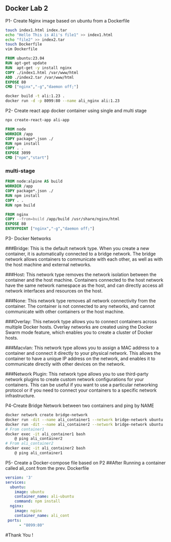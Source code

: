 ## Docker Lab 2

P1- Create Nginx image based on ubuntu from a Dockerfile
```bash 
touch index1.html index.tar
echo "Hello This is Ali's file1" >> index1.html
echo "file2" >> index2.tar
touch Dockerfile 
vim Dockerfile
```
```Dockerfile
FROM ubuntu:23.04
RUN apt-get update
RUN  apt-get -y install nginx
COPY ./index1.html /var/www/html
ADD ./index2.tar /var/www/html
EXPOSE 80
CMD ["nginx","-g","daemon off;"]
```
```bash
docker build -t ali:1.23 .
docker run -d -p 8099:80 --name ali_nginx ali:1.23
```
P2- Create react app docker container using single and multi stage

```bash
npx create-react-app ali-app
```
```Dockerfile
FROM node
WORKDIR /app
COPY package*.json ./
RUN npm install
COPY . .
EXPOSE 3099
CMD ["npm","start"]
```
### multi-stage

```Dockerfile
FROM node:alpine AS build
WORKDIR /app
COPY package*.json ./
RUN npm install
COPY . .
RUN npm build

FROM nginx
COPY --from=build /app/build /usr/share/nginx/html
EXPOSE 80
ENTRYPOINT ["nginx","-g","daemon off;"]
```

P3- Docker Networks


###Bridge: This is the default network type. When you create a new container, it is automatically connected to a bridge network. The bridge network allows containers to communicate with each other, as well as with the host machine and external networks.

###Host: This network type removes the network isolation between the container and the host machine. Containers connected to the host network have the same network namespace as the host, and can directly access all network interfaces and resources on the host.

###None: This network type removes all network connectivity from the container. The container is not connected to any networks, and cannot communicate with other containers or the host machine.

###Overlay: This network type allows you to connect containers across multiple Docker hosts. Overlay networks are created using the Docker Swarm mode feature, which enables you to create a cluster of Docker hosts.

###Macvlan: This network type allows you to assign a MAC address to a container and connect it directly to your physical network. This allows the container to have a unique IP address on the network, and enables it to communicate directly with other devices on the network.

###Network Plugin: This network type allows you to use third-party network plugins to create custom network configurations for your containers. This can be useful if you want to use a particular networking protocol or if you need to connect your containers to a specific network infrastructure.                                                


P4-Create Bridge Network between two containers and ping by NAME

```bash
docker network create bridge-network
docker run -dit --name ali_container1 --network bridge-network ubuntu
docker run -dit --name ali_container2 --network bridge-network ubuntu
# From container1
docker exec -it ali_container1 bash
    @ ping ali_container2
# From ali_container2
docker exec -it ali_container2 bash
    @ ping ali_container1
```

P5- Create a Docker-compose file based on P2
##After Running a container called ali_cont from the prev. Dockerfile

```YAML
version: '3'
services:
  ubuntu:
    image: ubuntu
    container_name: ali-ubuntu
    command: npm install
  nginx:
    image: nginx
    container_name: ali_cont
 ports:
      - "8099:80"
```

#Thank You !
                                       



